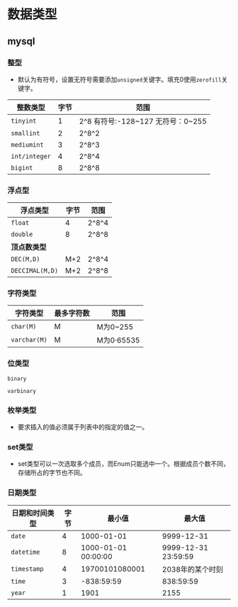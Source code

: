 # 数据类型

## mysql 

### 整型

* 默认为有符号，设置无符号需要添加`unsigned`关键字。填充0使用`zerofill`关键字。

| 整数类型      | 字节 | 范围                              |
| ------------- | ---- | --------------------------------- |
| `tinyint`     | 1    | 2^8 有符号:-128~127 无符号：0~255 |
| `smallint`    | 2    | 2^8^2                             |
| `mediumint`   | 3    | 2^8^3                             |
| `int/integer` | 4    | 2^8^4                             |
| `bigint`      | 8    | 2^8^8                             |

### 浮点型

| 浮点类型        | 字节 | 范围  |
| --------------- | ---- | ----- |
| `float`         | 4    | 2^8^4 |
| `double`        | 8    | 2^8^8 |
| **顶点数类型**  |      |       |
| `DEC(M,D)`      | M+2  | 2^8^4 |
| `DECCIMAL(M,D)` | M+2  | 2^8^8 |

### 字符类型

| 字符类型     | 最多字符数 | 范围       |
| ------------ | ---------- | ---------- |
| `char(M)`    | M          | M为0~255   |
| `varchar(M)` | M          | M为0·65535 |

### 位类型      

`binary`     

 `varbinary`      

### 枚举类型

* 要求插入的值必须属于列表中的指定的值之一。

### set类型

* set类型可以一次选取多个成员，而Enum只能选中一个。根据成员个数不同，存储所占的字节也不同。

### 日期类型

| 日期和时间类型 | 字节 | 最小值              | 最大值              |
| -------------- | ---- | ------------------- | ------------------- |
| `date`         | 4    | 1000-01-01          | 9999-12-31          |
| `datetime`     | 8    | 1000-01-01 00:00:00 | 9999-12-31 23:59:59 |
| `timestamp`    | 4    | 19700101080001      | 2038年的某个时刻    |
| `time`         | 3    | -838:59:59          | 838:59:59           |
| `year`         | 1    | 1901                | 2155                |

